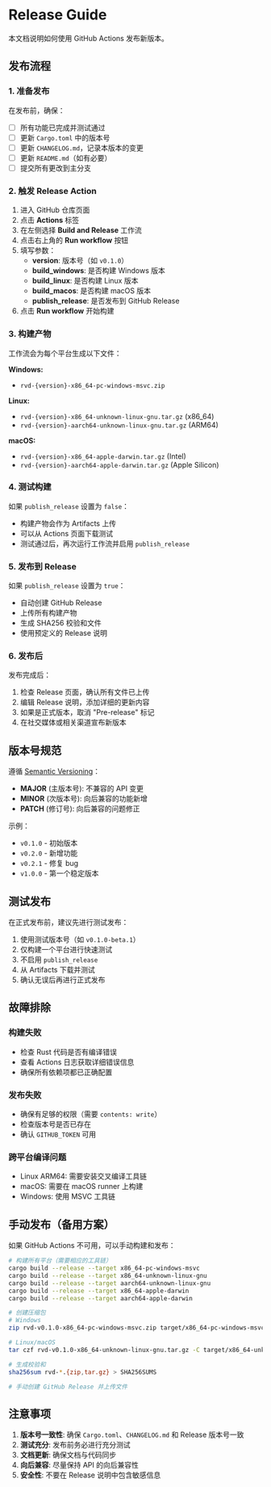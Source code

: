# Release Guide

本文档说明如何使用 GitHub Actions 发布新版本。

## 发布流程

### 1. 准备发布

在发布前，确保：

- [ ] 所有功能已完成并测试通过
- [ ] 更新 `Cargo.toml` 中的版本号
- [ ] 更新 `CHANGELOG.md`，记录本版本的变更
- [ ] 更新 `README.md`（如有必要）
- [ ] 提交所有更改到主分支

### 2. 触发 Release Action

1. 进入 GitHub 仓库页面
2. 点击 **Actions** 标签
3. 在左侧选择 **Build and Release** 工作流
4. 点击右上角的 **Run workflow** 按钮
5. 填写参数：
   - **version**: 版本号（如 `v0.1.0`）
   - **build_windows**: 是否构建 Windows 版本
   - **build_linux**: 是否构建 Linux 版本
   - **build_macos**: 是否构建 macOS 版本
   - **publish_release**: 是否发布到 GitHub Release
6. 点击 **Run workflow** 开始构建

### 3. 构建产物

工作流会为每个平台生成以下文件：

**Windows:**
- `rvd-{version}-x86_64-pc-windows-msvc.zip`

**Linux:**
- `rvd-{version}-x86_64-unknown-linux-gnu.tar.gz` (x86_64)
- `rvd-{version}-aarch64-unknown-linux-gnu.tar.gz` (ARM64)

**macOS:**
- `rvd-{version}-x86_64-apple-darwin.tar.gz` (Intel)
- `rvd-{version}-aarch64-apple-darwin.tar.gz` (Apple Silicon)

### 4. 测试构建

如果 `publish_release` 设置为 `false`：

- 构建产物会作为 Artifacts 上传
- 可以从 Actions 页面下载测试
- 测试通过后，再次运行工作流并启用 `publish_release`

### 5. 发布到 Release

如果 `publish_release` 设置为 `true`：

- 自动创建 GitHub Release
- 上传所有构建产物
- 生成 SHA256 校验和文件
- 使用预定义的 Release 说明

### 6. 发布后

发布完成后：

1. 检查 Release 页面，确认所有文件已上传
2. 编辑 Release 说明，添加详细的更新内容
3. 如果是正式版本，取消 "Pre-release" 标记
4. 在社交媒体或相关渠道宣布新版本

## 版本号规范

遵循 [Semantic Versioning](https://semver.org/)：

- **MAJOR** (主版本号): 不兼容的 API 变更
- **MINOR** (次版本号): 向后兼容的功能新增
- **PATCH** (修订号): 向后兼容的问题修正

示例：
- `v0.1.0` - 初始版本
- `v0.2.0` - 新增功能
- `v0.2.1` - 修复 bug
- `v1.0.0` - 第一个稳定版本

## 测试发布

在正式发布前，建议先进行测试发布：

1. 使用测试版本号（如 `v0.1.0-beta.1`）
2. 仅构建一个平台进行快速测试
3. 不启用 `publish_release`
4. 从 Artifacts 下载并测试
5. 确认无误后再进行正式发布

## 故障排除

### 构建失败

- 检查 Rust 代码是否有编译错误
- 查看 Actions 日志获取详细错误信息
- 确保所有依赖项都已正确配置

### 发布失败

- 确保有足够的权限（需要 `contents: write`）
- 检查版本号是否已存在
- 确认 `GITHUB_TOKEN` 可用

### 跨平台编译问题

- Linux ARM64: 需要安装交叉编译工具链
- macOS: 需要在 macOS runner 上构建
- Windows: 使用 MSVC 工具链

## 手动发布（备用方案）

如果 GitHub Actions 不可用，可以手动构建和发布：

```bash
# 构建所有平台（需要相应的工具链）
cargo build --release --target x86_64-pc-windows-msvc
cargo build --release --target x86_64-unknown-linux-gnu
cargo build --release --target aarch64-unknown-linux-gnu
cargo build --release --target x86_64-apple-darwin
cargo build --release --target aarch64-apple-darwin

# 创建压缩包
# Windows
zip rvd-v0.1.0-x86_64-pc-windows-msvc.zip target/x86_64-pc-windows-msvc/release/rvd.exe

# Linux/macOS
tar czf rvd-v0.1.0-x86_64-unknown-linux-gnu.tar.gz -C target/x86_64-unknown-linux-gnu/release rvd

# 生成校验和
sha256sum rvd-*.{zip,tar.gz} > SHA256SUMS

# 手动创建 GitHub Release 并上传文件
```

## 注意事项

1. **版本号一致性**: 确保 `Cargo.toml`、`CHANGELOG.md` 和 Release 版本号一致
2. **测试充分**: 发布前务必进行充分测试
3. **文档更新**: 确保文档与代码同步
4. **向后兼容**: 尽量保持 API 的向后兼容性
5. **安全性**: 不要在 Release 说明中包含敏感信息
